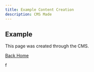 ```yaml
---
title: Example Content Creation
description: CMS Made
---
```

## Example

This page was created through the CMS.

[Back Home](/)

<Hero heading="hello" subheading="hey"/>
<Hero heading="hello" subheading="hey"/>
<Hero heading="hello" subheading="hey"/>

<Testimonial image="/img/facebook.svg" attribution="e">
  f</Testimonial>

<CallToAction url="" align="center" bgColor="rebeccapurple"></CallToAction>